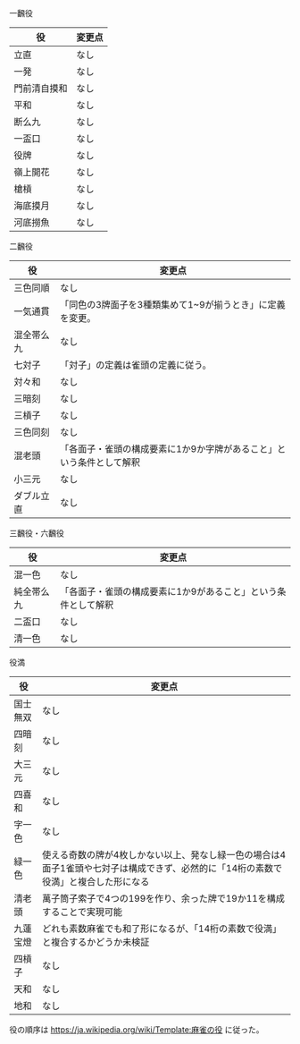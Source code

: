 一飜役

役 | 変更点
-- | --
立直 | なし
一発 | なし
門前清自摸和 | なし
平和 | なし
断么九 | なし
一盃口 | なし
役牌 | なし
嶺上開花 | なし
槍槓 | なし
海底摸月 | なし
河底撈魚 | なし

二飜役

役 | 変更点
-- | --
三色同順 | なし
一気通貫 | 「同色の3牌面子を3種類集めて1~9が揃うとき」に定義を変更。
混全帯么九 | なし
七対子 | 「対子」の定義は雀頭の定義に従う。
対々和 | なし
三暗刻 | なし
三槓子 | なし
三色同刻 | なし
混老頭 | 「各面子・雀頭の構成要素に1か9か字牌があること」という条件として解釈
小三元 | なし
ダブル立直 | なし

三飜役・六飜役

役 | 変更点
-- | --
混一色 | なし
純全帯么九 | 「各面子・雀頭の構成要素に1か9があること」という条件として解釈
二盃口 | なし
清一色 | なし

役満

役 | 変更点
-- | --
国士無双 | なし
四暗刻 | なし
大三元 | なし
四喜和 | なし
字一色 | なし
緑一色 | 使える奇数の牌が4枚しかない以上、発なし緑一色の場合は4面子1雀頭や七対子は構成できず、必然的に「14桁の素数で役満」と複合した形になる
清老頭 | 萬子筒子索子で4つの199を作り、余った牌で19か11を構成することで実現可能
九蓮宝燈 | どれも素数麻雀でも和了形になるが、「14桁の素数で役満」と複合するかどうか未検証
四槓子 | なし
天和 | なし
地和 | なし


役の順序は https://ja.wikipedia.org/wiki/Template:麻雀の役 に従った。
